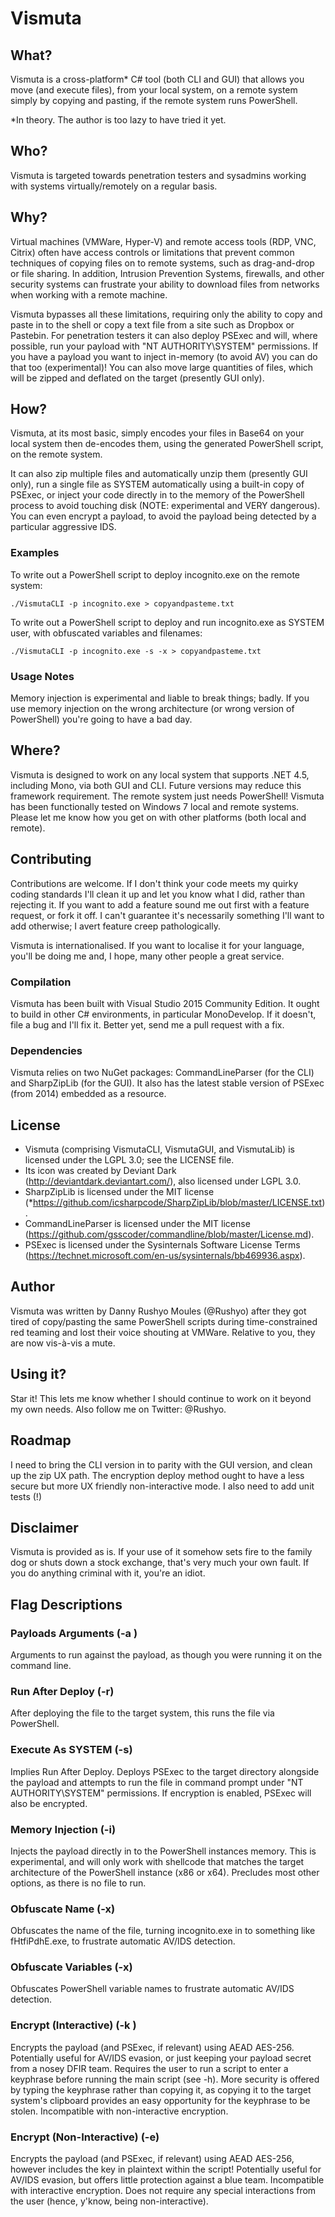 # Vismuta

## What?

Vismuta is a cross-platform* C# tool (both CLI and GUI) that allows you move (and execute files), from your local system, on a remote system simply by copying and pasting, if the remote system runs PowerShell.

*In theory. The author is too lazy to have tried it yet.

## Who?

Vismuta is targeted towards penetration testers and sysadmins working with systems virtually/remotely on a regular basis.

## Why?

Virtual machines (VMWare, Hyper-V) and remote access tools (RDP, VNC, Citrix) often have access controls or limitations that prevent common techniques of copying files on to remote systems, such as drag-and-drop or file sharing. In addition, Intrusion Prevention Systems, firewalls, and other security systems can frustrate your ability to download files from networks when working with a remote machine.

Vismuta bypasses all these limitations, requiring only the ability to copy and paste in to the shell or copy a text file from a site such as Dropbox or Pastebin. For penetration testers it can also deploy PSExec and will, where possible, run your payload with "NT AUTHORITY\SYSTEM" permissions. If you have a payload you want to inject in-memory (to avoid AV) you can do that too (experimental)! You can also move large quantities of files, which will be zipped and deflated on the target (presently GUI only).

## How?

Vismuta, at its most basic, simply encodes your files in Base64 on your local system then de-encodes them, using the generated PowerShell script, on the remote system.

It can also zip multiple files and automatically unzip them (presently GUI only), run a single file as SYSTEM automatically using a built-in copy of PSExec, or inject your code directly in to the memory of the PowerShell process to avoid touching disk (NOTE: experimental and VERY dangerous). You can even encrypt a payload, to avoid the payload being detected by a particular aggressive IDS.

### Examples

To write out a PowerShell script to deploy incognito.exe on the remote system:

`./VismutaCLI -p incognito.exe > copyandpasteme.txt`

To write out a PowerShell script to deploy and run incognito.exe as SYSTEM user, with obfuscated variables and filenames:

`./VismutaCLI -p incognito.exe -s -x > copyandpasteme.txt`

### Usage Notes

Memory injection is experimental and liable to break things; badly. If you use memory injection on the wrong architecture (or wrong version of PowerShell) you're going to have a bad day.

## Where?

Vismuta is designed to work on any local system that supports .NET 4.5, including Mono, via both GUI and CLI. Future versions may reduce this framework requirement. The remote system just needs PowerShell! Vismuta has been functionally tested on Windows 7 local and remote systems. Please let me know how you get on with other platforms (both local and remote).

## Contributing

Contributions are welcome. If I don't think your code meets my quirky coding standards I'll clean it up and let you know what I did, rather than rejecting it. If you want to add a feature sound me out first with a feature request, or fork it off. I can't guarantee it's necessarily something I'll want to add otherwise; I avert feature creep pathologically.

Vismuta is internationalised. If you want to localise it for your language, you'll be doing me and, I hope, many other people a great service.

### Compilation

Vismuta has been built with Visual Studio 2015 Community Edition. It ought to build in other C# environments, in particular MonoDevelop. If it doesn't, file a bug and I'll fix it. Better yet, send me a pull request with a fix.

### Dependencies

Vismuta relies on two NuGet packages: CommandLineParser (for the CLI) and SharpZipLib (for the GUI). It also has the latest stable version of PSExec (from 2014) embedded as a resource.

## License

* Vismuta (comprising VismutaCLI, VismutaGUI, and VismutaLib) is licensed under the LGPL 3.0; see the LICENSE file.
* Its icon was created by Deviant Dark (http://deviantdark.deviantart.com/), also licensed under LGPL 3.0.
* SharpZipLib is licensed under the MIT license (*https://github.com/icsharpcode/SharpZipLib/blob/master/LICENSE.txt).
* CommandLineParser is licensed under the MIT license (https://github.com/gsscoder/commandline/blob/master/License.md).
* PSExec is licensed under the Sysinternals Software License Terms (https://technet.microsoft.com/en-us/sysinternals/bb469936.aspx).

## Author

Vismuta was written by Danny Rushyo Moules (@Rushyo) after they got tired of copy/pasting the same PowerShell scripts during time-constrained red teaming and lost their voice shouting at VMWare. Relative to you, they are now vis-à-vis a mute.

## Using it?

Star it! This lets me know whether I should continue to work on it beyond my own needs. Also follow me on Twitter: @Rushyo.

## Roadmap

I need to bring the CLI version in to parity with the GUI version, and clean up the zip UX path. The encryption deploy method ought to have a less secure but more UX friendly non-interactive mode. I also need to add unit tests (!)

## Disclaimer

Vismuta is provided as is. If your use of it somehow sets fire to the family dog or shuts down a stock exchange, that's very much your own fault. If you do anything criminal with it, you're an idiot.

## Flag Descriptions

### Payloads Arguments (-a <args>)

Arguments to run against the payload, as though you were running it on the command line.

### Run After Deploy (-r)

After deploying the file to the target system, this runs the file via PowerShell.

### Execute As SYSTEM (-s)

Implies Run After Deploy. Deploys PSExec to the target directory alongside the payload and attempts to run the file in command prompt under "NT AUTHORITY\SYSTEM" permissions. If encryption is enabled, PSExec will also be encrypted.

### Memory Injection (-i)

Injects the payload directly in to the PowerShell instances memory. This is experimental, and will only work with shellcode that matches the target architecture of the PowerShell instance (x86 or x64). Precludes most other options, as there is no file to run.

### Obfuscate Name (-x)

Obfuscates the name of the file, turning incognito.exe in to something like fHtfiPdhE.exe, to frustrate automatic AV/IDS detection.

### Obfuscate Variables (-x)

Obfuscates PowerShell variable names to frustrate automatic AV/IDS detection.

### Encrypt (Interactive) (-k <key>)

Encrypts the payload (and PSExec, if relevant) using AEAD AES-256. Potentially useful for AV/IDS evasion, or just keeping your payload secret from a nosey DFIR team. Requires the user to run a script to enter a keyphrase before running the main script (see -h). More security is offered by typing the keyphrase rather than copying it, as copying it to the target system's clipboard provides an easy opportunity for the keyphrase to be stolen. Incompatible with non-interactive encryption.

### Encrypt (Non-Interactive) (-e)

Encrypts the payload (and PSExec, if relevant) using AEAD AES-256, however includes the key in plaintext within the script! Potentially useful for AV/IDS evasion, but offers little protection against a blue team. Incompatible with interactive encryption. Does not require any special interactions from the user (hence, y'know, being non-interactive).